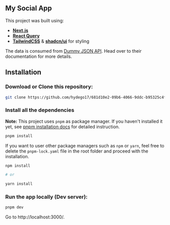 ## My Social App

This project was built using:

- [**Next.js**](https://nextjs.org)
- [**React Query**](https://tanstack.com/query/latest)
- [**TailwindCSS**](https://tailwindcss.com) & [**shadcn/ui**](https://ui.shadcn.com/) for styling

The data is consumed from [Dummy JSON API](https://dummyjson.com/docs). Head over to their documentation for more details.

## Installation

### Download or Clone this repository:

```sh
git clone https://github.com/hydego17/681d10e2-09b6-4066-9ddc-b95325c4fe0c <your_folder_name>
```

### Install all the dependencies

**Note:** This project uses `pnpm` as package manager. If you haven't installed it yet, see [pnpm installation docs](https://pnpm.io/installation) for detailed instruction.

```sh
pnpm install
```

If you want to user other package managers such as `npm` or `yarn`, feel free to delete the `pnpm-lock.yaml` file in the root folder and proceed with the installation.

```sh
npm install

# or

yarn install
```

### Run the app locally (Dev server):

```sh
pnpm dev
```


Go to http://localhost:3000/.
